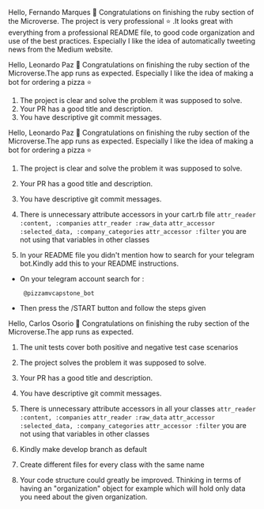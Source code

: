 Hello, Fernando Marques 👋 Congratulations on finishing the ruby section of the Microverse. The project is very professional ⭐ .It looks great with everything from a professional README file, to good code organization and use of the best practices. Especially I like the idea of automatically tweeting news from the Medium website.


Hello, Leonardo Paz 👋 Congratulations on finishing the ruby section of the Microverse.The app runs as expected. Especially I like the idea of making a bot for ordering a pizza ⭐



1. The project is clear and solve the problem it was supposed to solve.
2. Your PR has a good title and description.
3. You have descriptive git commit messages.






Hello, Leonardo Paz 👋 Congratulations on finishing the ruby section of the Microverse.The app runs as expected. Especially I like the idea of making a bot for ordering a pizza ⭐

1. The project is clear and solve the problem it was supposed to solve.
2. Your PR has a good title and description.
3. You have descriptive git commit messages.


1. There is unnecessary attribute accessors in your cart.rb file
  ``` attr_reader :content, :companies ```
  ``` attr_reader :raw_data ```
  ``` attr_accessor :selected_data, :company_categories ```
  ``` attr_accessor :filter ```
  you are not using that variables in other classes

2. In your README file you didn't mention how to search for your telegram bot.Kindly add this to your README instructions.


- On your telegram account search for :
  ```
   @pizzamvcapstone_bot

   ``` 
- Then press the /START button and follow the steps given


<!-- ------------------------------ -->

Hello, Carlos Osorio 👋 Congratulations on finishing the ruby section of the Microverse.The app runs as expected.

1. The unit tests cover both positive and negative test case scenarios
2. The project solves the problem it was supposed to solve.
3. Your PR has a good title and description.
4. You have descriptive git commit messages.




1. There is unnecessary attribute accessors in all your classes
  ``` attr_reader :content, :companies ```
  ``` attr_reader :raw_data ```
  ``` attr_accessor :selected_data, :company_categories ```
  ``` attr_accessor :filter ```
  you are not using that variables in other classes

2. Kindly make develop branch as default

3. Create different files for every class with the same name

4. Your code structure could greatly be improved. Thinking in terms of having an "organization" object for example which will hold only data you need about the given organization.